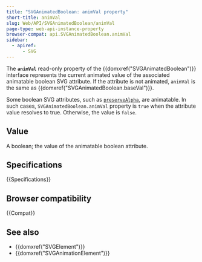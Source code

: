 ```yaml
---
title: "SVGAnimatedBoolean: animVal property"
short-title: animVal
slug: Web/API/SVGAnimatedBoolean/animVal
page-type: web-api-instance-property
browser-compat: api.SVGAnimatedBoolean.animVal
sidebar:
  - apiref:
      - SVG
---
```


The **`animVal`** read-only property of the {{domxref("SVGAnimatedBoolean")}} interface represents the current animated value of the associated animatable boolean SVG attribute. If the attribute is not animated, `animVal` is the same as {{domxref("SVGAnimatedBoolean.baseVal")}}.

Some boolean SVG attributes, such as [`preserveAlpha`](/en-US/docs/Web/SVG/Reference/Attribute/preserveAlpha), are animatable. In such cases, `SVGAnimatedBoolean.animVal` property is `true` when the attribute value resolves to true. Otherwise, the value is `false`.

## Value

A boolean; the value of the animatable boolean attribute.

## Specifications

{{Specifications}}

## Browser compatibility

{{Compat}}

## See also

- {{domxref("SVGElement")}}
- {{domxref("SVGAnimationElement")}}

